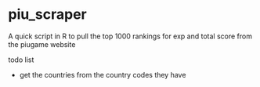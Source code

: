 # piu_scraper
A quick script in R to pull the top 1000 rankings for exp and total score from the piugame website

todo list
- get the countries from the country codes they have
